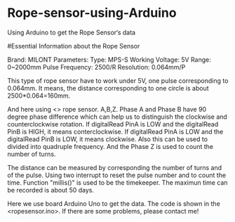 # Rope-sensor-using-Arduino
Using Arduino to get the Rope Sensor‘s data 


#Essential Information about the Rope Sensor

Brand: MILONT
Parameters: 
   Type: MPS-S
   Working Voltage: 5V
   Range: 0~2000mm
   Pulse Frequency: 2500/R
   Resolution: 0.064mm/P
   
 This type of rope sensor have to work under 5V, one pulse corresponding to 0.064mm. It means, the distance 
 corresponding to one circle is about 2500*0.064=160mm.
   
 And here using <<three phase output>> rope sensor. A,B,Z. Phase A and Phase B have 90 degree phase difference 
 which can help us to distinguish the clockwise and counterclockwise rotation. 
 If digitalRead PinA is LOW and the digitalRead PinB is HIGH, it means conterclockwise. 
 If digitalRead PinA is LOW and the digitalRead PinB is LOW, it means clockwise. 
 Also this can be used to divided into quadruple frequency.
 And the Phase Z is used to count the number of turns.
  
  
 The distance can be measured by corresponding the number of turns and of the pulse. 
 Using two interrupt to reset the pulse number and to count the time. Function "millis()" is used to be the timekeeper. 
 The maximun time can be recorded is about 50 days. 
 
 
 Here we use board Arduino Uno to get the data. The code is shown in the <ropesensor.ino>.
 If there are some problems, please contact me!
 
 
